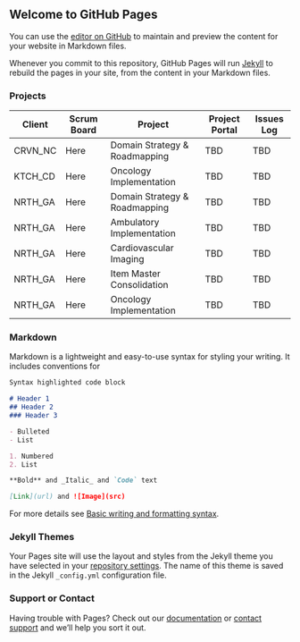 ## Welcome to GitHub Pages

You can use the [editor on GitHub](https://github.com/btvangundy/homepage/edit/gh-pages/index.md) to maintain and preview the content for your website in Markdown files.

Whenever you commit to this repository, GitHub Pages will run [Jekyll](https://jekyllrb.com/) to rebuild the pages in your site, from the content in your Markdown files.

### Projects
| Client | Scrum Board | Project | Project Portal | Issues Log |
| ------------- | ------------- | ------------- | ------------- | ------------- |
| CRVN_NC | Here | Domain Strategy & Roadmapping | TBD | TBD |
| KTCH_CD | Here | Oncology Implementation | TBD | TBD |
| NRTH_GA | Here | Domain Strategy & Roadmapping | TBD | TBD |
| NRTH_GA | Here | Ambulatory Implementation  | TBD | TBD |
| NRTH_GA | Here | Cardiovascular Imaging | TBD | TBD |
| NRTH_GA | Here | Item Master Consolidation | TBD | TBD |
| NRTH_GA | Here | Oncology Implementation | TBD | TBD |


### Markdown

Markdown is a lightweight and easy-to-use syntax for styling your writing. It includes conventions for

```markdown
Syntax highlighted code block

# Header 1
## Header 2
### Header 3

- Bulleted
- List

1. Numbered
2. List

**Bold** and _Italic_ and `Code` text

[Link](url) and ![Image](src)
```

For more details see [Basic writing and formatting syntax](https://docs.github.com/en/github/writing-on-github/getting-started-with-writing-and-formatting-on-github/basic-writing-and-formatting-syntax).

### Jekyll Themes

Your Pages site will use the layout and styles from the Jekyll theme you have selected in your [repository settings](https://github.com/btvangundy/homepage/settings/pages). The name of this theme is saved in the Jekyll `_config.yml` configuration file.

### Support or Contact

Having trouble with Pages? Check out our [documentation](https://docs.github.com/categories/github-pages-basics/) or [contact support](https://support.github.com/contact) and we’ll help you sort it out.
